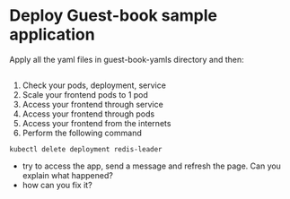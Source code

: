 # Deploy Guest-book sample application

Apply all the yaml files in guest-book-yamls directory and then:

##
1. Check your pods, deployment, service
2. Scale your frontend pods to 1 pod
3. Access your frontend through service
4. Access your frontend through pods
5. Access your frontend from the internets 
6. Perform the following command 

```
kubectl delete deployment redis-leader
```

 - try to access the app, send a message and refresh the page. Can you explain what happened? 
 - how can you fix it?


